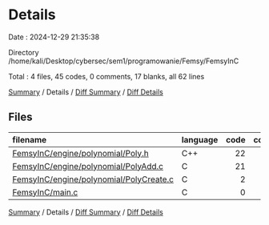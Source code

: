 # Details

Date : 2024-12-29 21:35:38

Directory /home/kali/Desktop/cybersec/sem1/programowanie/Femsy/FemsyInC

Total : 4 files,  45 codes, 0 comments, 17 blanks, all 62 lines

[Summary](results.md) / Details / [Diff Summary](diff.md) / [Diff Details](diff-details.md)

## Files
| filename | language | code | comment | blank | total |
| :--- | :--- | ---: | ---: | ---: | ---: |
| [FemsyInC/engine/polynomial/Poly.h](/FemsyInC/engine/polynomial/Poly.h) | C++ | 22 | 0 | 7 | 29 |
| [FemsyInC/engine/polynomial/PolyAdd.c](/FemsyInC/engine/polynomial/PolyAdd.c) | C | 21 | 0 | 8 | 29 |
| [FemsyInC/engine/polynomial/PolyCreate.c](/FemsyInC/engine/polynomial/PolyCreate.c) | C | 2 | 0 | 1 | 3 |
| [FemsyInC/main.c](/FemsyInC/main.c) | C | 0 | 0 | 1 | 1 |

[Summary](results.md) / Details / [Diff Summary](diff.md) / [Diff Details](diff-details.md)